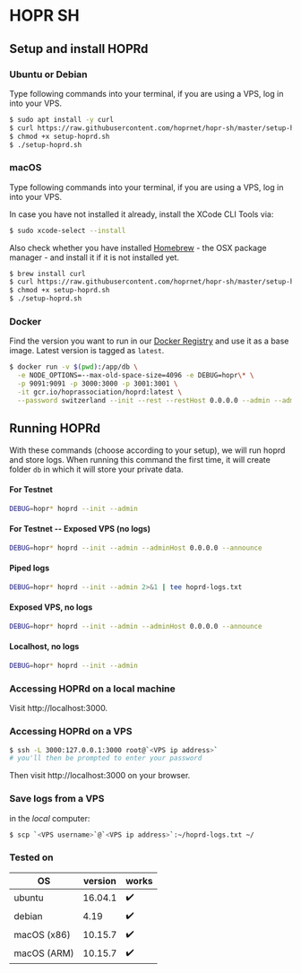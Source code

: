 # HOPR SH

## Setup and install HOPRd

### Ubuntu or Debian

Type following commands into your terminal, if you are using a VPS, log in into your VPS.

```bash
$ sudo apt install -y curl
$ curl https://raw.githubusercontent.com/hoprnet/hopr-sh/master/setup-hoprd.sh --output setup-hoprd.sh
$ chmod +x setup-hoprd.sh
$ ./setup-hoprd.sh
```

### macOS

Type following commands into your terminal, if you are using a VPS, log in into your VPS.

In case you have not installed it already, install the XCode CLI Tools via:

```bash
$ sudo xcode-select --install
```

Also check whether you have installed [Homebrew](https://brew.sh/) - the OSX package manager - and install it if it is not installed yet.

```bash
$ brew install curl
$ curl https://raw.githubusercontent.com/hoprnet/hopr-sh/master/setup-hoprd-macos.sh --output setup-hoprd.sh
$ chmod +x setup-hoprd.sh
$ ./setup-hoprd.sh
```

### Docker

Find the version you want to run in our [Docker Registry](http://gcr.io/hoprassociation/hoprd) and use it as a base image. Latest version is tagged as `latest`.

```bash
$ docker run -v $(pwd):/app/db \
  -e NODE_OPTIONS=--max-old-space-size=4096 -e DEBUG=hopr\* \
  -p 9091:9091 -p 3000:3000 -p 3001:3001 \
  -it gcr.io/hoprassociation/hoprd:latest \
  --password switzerland --init --rest --restHost 0.0.0.0 --admin --adminHost 0.0.0.0
```

## Running HOPRd

With these commands (choose according to your setup), we will run hoprd and store logs. When running this command the first time, it will create folder `db` in which it will store your private data.

#### For Testnet
```bash
DEBUG=hopr* hoprd --init --admin
```
#### For Testnet -- Exposed VPS (no logs)
```bash
DEBUG=hopr* hoprd --init --admin --adminHost 0.0.0.0 --announce
```
#### Piped logs
```bash
DEBUG=hopr* hoprd --init --admin 2>&1 | tee hoprd-logs.txt
```
#### Exposed VPS, no logs

```bash
DEBUG=hopr* hoprd --init --admin --adminHost 0.0.0.0 --announce
```
#### Localhost, no logs

```bash
DEBUG=hopr* hoprd --init --admin
```

### Accessing HOPRd on a local machine

Visit http://localhost:3000.

### Accessing HOPRd on a VPS

```bash
$ ssh -L 3000:127.0.0.1:3000 root@`<VPS ip address>`
# you'll then be prompted to enter your password
```

Then visit http://localhost:3000 on your browser.

### Save logs from a VPS

in the _local_ computer:

```bash
$ scp `<VPS username>`@`<VPS ip address>`:~/hoprd-logs.txt ~/
```

### Tested on

| OS     | version | works |
| ------ | ------- | ----- |
| ubuntu | 16.04.1 | ✔️    |
| debian | 4.19    | ✔️    |
| macOS (x86)  | 10.15.7 | ✔️    |
| macOS (ARM)  | 10.15.7 | ✔️    |

